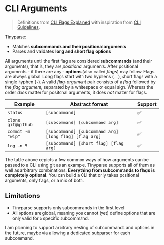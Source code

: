 # CLI Arguments

> Definitions from [CLI Flags Explained](https://oclif.io/blog/2019/02/20/cli-flags-explained) with inspiration from [CLI Guidelines](https://clig.dev/).

Tinyparse:

- Matches **subcommands and their positional arguments**
- Parses and validates **long and short flag options**

All arguments until the first flag are considered **subcommands** (and their arguments), that is, they are _positional_ arguments. After positional arguments - if there are any - **options** (also called _flags_) may follow. Flags are always global. Long flags start with two hyphens (`--`), short flags with a single hyphen (`-`). A valid _flag-argument_ pair consists of a _flag_ followed by the _flag argument_, separated by a whitespace or equal sign. Whereas the order _does_ matter for positonal arguments, it does _not_ matter for flags.

| Example            | Abstract format                                        | Support |
| ------------------ | ------------------------------------------------------ | ------- |
| `status`           | `[subcommand]`                                         | ✅      |
| `clone git@github` | `[subcommand] [subcommand arg]`                        | ✅      |
| `commit -m "wip"`  | `[subcommand] [subcommand arg] [long flag] [flag arg]` | ✅      |
| `log -n 5`         | `[subcommand] [short flag] [flag arg]`                 | ✅      |

The table above depicts a few common ways of how arguments can be passed to a CLI using git as an example. Tinyparse supports all of them as well as arbitrary combinations. **Everything from subcommands to flags is completely optional**. You can build a CLI that only takes positional arguments, only flags, or a mix of both.

## Limitations

- Tinyparse supports only subcommands in the first level
- All options are global, meaning you cannot (yet) define options that are only valid for a specific subcommand.

I am planning to support arbitrary nesting of subcommands and options in the future, maybe via allowing a dedicated subparser for each subcommand.
